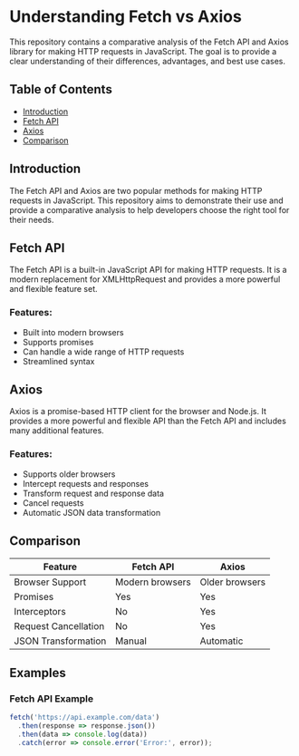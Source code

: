 # Understanding Fetch vs Axios

This repository contains a comparative analysis of the Fetch API and Axios library for making HTTP requests in JavaScript. The goal is to provide a clear understanding of their differences, advantages, and best use cases.

## Table of Contents
- [Introduction](#introduction)
- [Fetch API](#fetch-api)
- [Axios](#axios)
- [Comparison](#comparison)

## Introduction
The Fetch API and Axios are two popular methods for making HTTP requests in JavaScript. This repository aims to demonstrate their use and provide a comparative analysis to help developers choose the right tool for their needs.

## Fetch API
The Fetch API is a built-in JavaScript API for making HTTP requests. It is a modern replacement for XMLHttpRequest and provides a more powerful and flexible feature set.

### Features:
- Built into modern browsers
- Supports promises
- Can handle a wide range of HTTP requests
- Streamlined syntax

## Axios
Axios is a promise-based HTTP client for the browser and Node.js. It provides a more powerful and flexible API than the Fetch API and includes many additional features.

### Features:
- Supports older browsers
- Intercept requests and responses
- Transform request and response data
- Cancel requests
- Automatic JSON data transformation

## Comparison
| Feature                 | Fetch API      | Axios          |
|-------------------------|----------------|----------------|
| Browser Support         | Modern browsers| Older browsers |
| Promises                | Yes            | Yes            |
| Interceptors            | No             | Yes            |
| Request Cancellation    | No             | Yes            |
| JSON Transformation     | Manual         | Automatic      |

## Examples
### Fetch API Example
```javascript
fetch('https://api.example.com/data')
  .then(response => response.json())
  .then(data => console.log(data))
  .catch(error => console.error('Error:', error));
